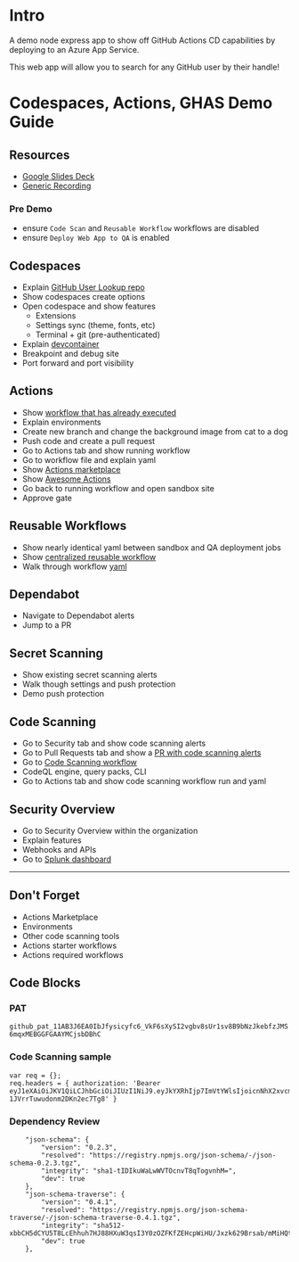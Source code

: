 # Intro

A demo node express app to show off GitHub Actions CD capabilities by deploying to an Azure App Service.

This web app will allow you to search for any GitHub user by their handle!


# Codespaces, Actions, GHAS Demo Guide

## Resources
- [Google Slides Deck](https://docs.google.com/presentation/d/1zA758eZpzIEjWNvYLM5iLyE0RIuXMS4PiQJX58rF4M0/edit)
- [Generic Recording](https://drive.google.com/file/d/18fGJ4LjazDEkHNiBxg2m8JCkPc10d9zi/view?usp=sharing)


### Pre Demo
- ensure `Code Scan` and `Reusable Workflow` workflows are disabled
- ensure `Deploy Web App to QA` is enabled


## Codespaces
* Explain [GitHub User Lookup repo](https://github.com/rocket-labs-inc/github-user-lookup)
* Show codespaces create options
* Open codespace and show features
	* Extensions
	* Settings sync (theme, fonts, etc)
	* Terminal + git (pre-authenticated)
* Explain [devcontainer](https://github.com/rocket-labs-inc/eShopOnline/blob/main/.devcontainer/devcontainer.json)
* Breakpoint and debug site
* Port forward and port visibility

## Actions
* Show [workflow that has already executed](https://github.com/rocket-labs-inc/github-user-lookup/actions/runs/3363469507)
* Explain environments
* Create new branch and change the background image from cat to a dog
* Push code and create a pull request
* Go to Actions tab and show running workflow
* Go to workflow file and explain yaml
* Show [Actions marketplace](https://github.com/marketplace?type=actions)
* Show [Awesome Actions](https://github.com/sdras/awesome-actions)
* Go back to running workflow and open sandbox site
* Approve gate

## Reusable Workflows
* Show nearly identical yaml between sandbox and QA deployment jobs
* Show [centralized reusable workflow](https://github.com/rocket-labs-inc/centralized-actions/blob/main/.github/workflows/webapp-deploy.yml)
* Walk through workflow [yaml](https://github.com/rocket-labs-inc/github-user-lookup/blob/main/.github/workflows/deploy-to-qa-reusable.yml)


## Dependabot
* Navigate to Dependabot alerts
* Jump to a PR


## Secret Scanning
* Show existing secret scanning alerts
* Walk though settings and push protection
* Demo push protection


## Code Scanning
* Go to Security tab and show code scanning alerts
* Go to Pull Requests tab and show a [PR with code scanning alerts](https://github.com/rocket-labs-inc/github-user-lookup/pull/20)
* Go to [Code Scanning workflow](https://github.com/rocket-labs-inc/github-user-lookup/actions/runs/3055880464)
* CodeQL engine, query packs, CLI
* Go to Actions tab and show code scanning workflow run and yaml


## Security Overview
* Go to Security Overview within the organization
* Explain features
* Webhooks and APIs
* Go to [Splunk dashboard](http://35.86.36.83:8000/en-US/app/github_app_for_splunk/code_scanning_overview?form.timeTkn.earliest=-7d%40h&form.timeTkn.latest=now&form.tool_name=*&form.repoTkn=*)

---

## Don't Forget
* Actions Marketplace
* Environments
* Other code scanning tools
* Actions starter workflows
* Actions required workflows

## Code Blocks

### PAT
`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`


### Code Scanning sample
```
var req = {};
req.headers = { authorization: 'Bearer eyJ1eXAiOiJKV1QiLCJhbGciOiJIUzI1NiJ9.eyJkYXRhIjp7ImVtYWlsIjoicnNhX2xvcmRAIn0sImlhdCI6MTU4MjIyMTY3NX0.70f6VAIQk2Uzpf3sgH-1JVrrTuwudonm2DKn2ec7Tg8' }
```

### Dependency Review
```
    "json-schema": {
        "version": "0.2.3",
        "resolved": "https://registry.npmjs.org/json-schema/-/json-schema-0.2.3.tgz",
        "integrity": "sha1-tIDIkuWaLwWVTOcnvT8qTogvnhM=",
        "dev": true
    },
    "json-schema-traverse": {
        "version": "0.4.1",
        "resolved": "https://registry.npmjs.org/json-schema-traverse/-/json-schema-traverse-0.4.1.tgz",
        "integrity": "sha512-xbbCH5dCYU5T8LcEhhuh7HJ88HXuW3qsI3Y0zOZFKfZEHcpWiHU/Jxzk629Brsab/mMiHQti9wMP+845RPe3Vg==",
        "dev": true
    },
```
